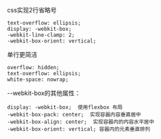 css实现2行省略号
```
text-overflow: ellipsis; 
display: -webkit-box;  
-webkit-line-clamp: 2;  
-webkit-box-orient: vertical; 
```
单行更简洁
```
overflow: hidden; 
text-overflow: ellipsis; 
white-space: nowrap;
```

--webkit-box的其他属性：
```
display: -webkit-box;  使用flexbox 布局
-webkit-box-pack: center;  实现容器内容垂直居中
-webkit-box-align: center;  实现容器内的内容水平居中
-webkit-box-orient: vertical; 容器内的元素垂直排列
```

